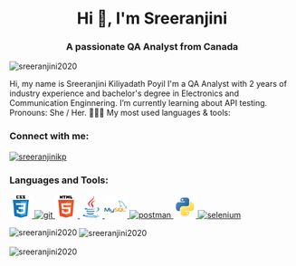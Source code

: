 <h1 align="center">Hi 👋, I'm Sreeranjini</h1>
<h3 align="center">A passionate QA Analyst from Canada</h3>

<p align="left"> <img src="https://komarev.com/ghpvc/?username=sreeranjini2020&label=Profile%20views&color=0e75b6&style=flat" alt="sreeranjini2020" /> </p>

Hi, my name is Sreeranjini Kiliyadath Poyil
I'm a QA Analyst with 2 years of industry experience and bachelor's degree in Electronics and Communication Enginnering.
I’m currently learning about API testing.
Pronouns: She / Her.
👩🏻‍💻 My most used languages & tools:

<h3 align="left">Connect with me:</h3>
<p align="left">
<a href="https://linkedin.com/in/sreeranjinikp" target="blank"><img align="center" src="https://raw.githubusercontent.com/rahuldkjain/github-profile-readme-generator/master/src/images/icons/Social/linked-in-alt.svg" alt="sreeranjinikp" height="30" width="40" /></a>
</p>

<h3 align="left">Languages and Tools:</h3>
<p align="left"> <a href="https://www.w3schools.com/css/" target="_blank" rel="noreferrer"> <img src="https://raw.githubusercontent.com/devicons/devicon/master/icons/css3/css3-original-wordmark.svg" alt="css3" width="40" height="40"/> </a> <a href="https://git-scm.com/" target="_blank" rel="noreferrer"> <img src="https://www.vectorlogo.zone/logos/git-scm/git-scm-icon.svg" alt="git" width="40" height="40"/> </a> <a href="https://www.w3.org/html/" target="_blank" rel="noreferrer"> <img src="https://raw.githubusercontent.com/devicons/devicon/master/icons/html5/html5-original-wordmark.svg" alt="html5" width="40" height="40"/> </a> <a href="https://www.java.com" target="_blank" rel="noreferrer"> <img src="https://raw.githubusercontent.com/devicons/devicon/master/icons/java/java-original.svg" alt="java" width="40" height="40"/> </a> <a href="https://www.mysql.com/" target="_blank" rel="noreferrer"> <img src="https://raw.githubusercontent.com/devicons/devicon/master/icons/mysql/mysql-original-wordmark.svg" alt="mysql" width="40" height="40"/> </a> <a href="https://postman.com" target="_blank" rel="noreferrer"> <img src="https://www.vectorlogo.zone/logos/getpostman/getpostman-icon.svg" alt="postman" width="40" height="40"/> </a> <a href="https://www.python.org" target="_blank" rel="noreferrer"> <img src="https://raw.githubusercontent.com/devicons/devicon/master/icons/python/python-original.svg" alt="python" width="40" height="40"/> </a> <a href="https://www.selenium.dev" target="_blank" rel="noreferrer"> <img src="https://raw.githubusercontent.com/detain/svg-logos/780f25886640cef088af994181646db2f6b1a3f8/svg/selenium-logo.svg" alt="selenium" width="40" height="40"/> </a> </p>

<p><img align="left" src="https://github-readme-stats.vercel.app/api/top-langs?username=sreeranjini2020&show_icons=true&locale=en&layout=compact" alt="sreeranjini2020" /></p>

<p>&nbsp;<img align="center" src="https://github-readme-stats.vercel.app/api?username=sreeranjini2020&show_icons=true&locale=en" alt="sreeranjini2020" /></p>

<p><img align="center" src="https://github-readme-streak-stats.herokuapp.com/?user=sreeranjini2020&" alt="sreeranjini2020" /></p>
